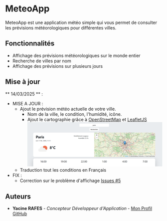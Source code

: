 # MeteoApp

MeteoApp est une application météo simple qui vous permet de consulter les prévisions météorologiques pour différentes villes.

## Fonctionnalités

- Affichage des prévisions météorologiques sur le monde entier
- Recherche de villes par nom
- Affichage des prévisions sur plusieurs jours

## Mise à jour ##

** 14/03/2025 ** : 
- MISE A JOUR : 
    * Ajout le prévision météo actuelle de votre ville.
        * Nom de la ville, le condition, l'humidité, icône.
        * Ajout le cartographie grâce à [OpenStreetMap](https://www.openstreetmap.org/) et [LeafletJS](https://leafletjs.com/)
        ![Prevision_Actuelle](assets/images/forREADME/previsionActuelle.png)
    * Traduction tout les conditions en Français
- FIX :
    * Correction sur le problème d'affichage [Issues #5](https://github.com/YacineRAFES/MeteoApp/issues/5)

## Auteurs

- **Yacine RAFES** - *Concepteur Développeur d'Application* - [Mon Profil GitHub](https://github.com/YacineRAFES)